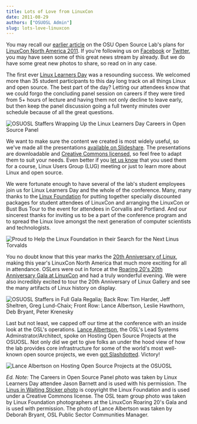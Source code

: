 ```yaml
---
title: Lots of Love from LinuxCon
date: 2011-08-29
authors: ["OSUOSL Admin"]
slug: lots-love-linuxcon
---
```


You may recall our [earlier article](/blog) on the OSU Open Source Lab's plans for
[LinuxCon North America 2011](http://events.linuxfoundation.org/events/linuxcon). If you're following us on
[Facebook](https://www.facebook.com/OSUOSL) or [Twitter](http://twitter.com/osuosl), you may have seen some of this
great news stream by already. But we do have some great new photos to share, so read on in any case.

The first ever [Linux Learners Day](http://events.linuxfoundation.org/events/linuxcon/student-program) was a resounding
success. We welcomed more than 35 student participants to this day long track on all things Linux and open source. The
best part of the day? Letting our attendees know that we could forgo the concluding panel session on careers if they
were tired from 5+ hours of lecture and having them not only decline to leave early, but then keep the panel discussion
going a full twenty minutes over schedule because of all the great questions.

![OSUOSL Staffers Wrapping Up the Linux Learners Day Careers in Open Source Panel](/images/LLD_Panel.jpg#center)

We want to make sure the content we created is most widely useful, so we've made all the presentations
[available on Slideshare](http://www.slideshare.net/osuosl/presentations). The presentations are downloadable and
[Creative Commons licensed](http://creativecommons.org/licenses/by/3.0/), so feel free to adapt them to suit your needs.
Even better if you [let us know](http://osuosl.org/contact) that you used them for a course, Linux Users Group (LUG)
meeting or just to learn more about Linux and open source.

We were fortunate enough to have several of the lab's student employees join us for Linux Learners Day and the whole of
the conference. Many, many thanks to the [Linux Foundation](http://linuxfoundation.org/) for putting together specially
discounted packages for student attendees of LinuxCon and arranging the LinuxCon or Bust Bus Tour to the event for
attendees in Corvallis and Portland. And our sincerest thanks for inviting us to be a part of the conference program and
to spread the Linux love amongst the next generation of computer scientists and technologists.

![Proud to Help the Linux Foundation in their Search for the Next Linus Torvalds](/images/Linus_in_Waiting.jpg#center)

You no doubt know that this year marks the [20th Anniversary of Linux](http://www.linuxfoundation.org/20th/), making
this year's LinuxCon North America that much more exciting for all in attendance. OSLers were out in force at the
[Roaring 20's 20th Anniversary Gala at LinuxCon](http://events.linuxfoundation.org/events/linuxcon/social) and had a
truly wonderful evening. We were also incredibly excited to tour the 20th Anniversary of Linux Gallery and see the many
artifacts of Linux history on display.

![OSUOSL Staffers in Full Gala Regalia; Back Row: Tim Harder, Jeff Sheltren, Greg Lund-Chaix; Front Row: Lance Albertson, Leslie Hawthorn, Deb Bryant, Peter Krenesky](/images/OSL_Team_0.jpg#center)

Last but not least, we capped off our time at the conference with an inside look at the OSL's operations.
[Lance Albertson](http://twitter.com/ramereth), the OSL's Lead Systems Adminstrator/Architect, spoke on Hosting Open
Source Projects at the OSUOSL. Not only did we get to give folks an under the hood view of how the lab provides core
infrastructure for some of the world's most well-known open source projects, we even
[got Slashdotted](http://linux.slashdot.org/story/11/08/23/1655244/Inside-Oregon-State-Universitys-Open-Source-Lab).
Victory!

![Lance Albertson on Hosting Open Source Projects at the OSUOSL](/images/Lance_Talk.jpg#center)

_Ed. Note:_ The Careers in Open Source Panel photo was taken by Linux Learners Day attendee Jason Barnett and is used
with his permission. The
[Linus in Waiting Sticker photo](http://www.flickr.com/photos/13825348@N03/6073928054/in/set-72157627501854968/) is
copyright the Linux Foundation and is used under a Creative Commons license. The OSL team group photo was taken by Linux
Foundation photographers at the LinuxCon Roaring 20's Gala and is used with permission. The photo of Lance Albertson was
taken by Deborah Bryant, OSL Public Sector Communities Manager.
